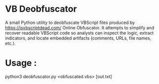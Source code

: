 # VB Deobfuscator

A small Python utility to deobfuscate VBScript files produced by https://isvbscriptdead.com/ Online Obfuscator.
It attempts to simplify and recover readable VBScript code so analysts can inspect the logic, extract indicators, and locate embedded artifacts (comments, URLs, file names, etc.).


# Usage :
python3 deobfuscator.py <obfuscated.vbs> [out.txt]
